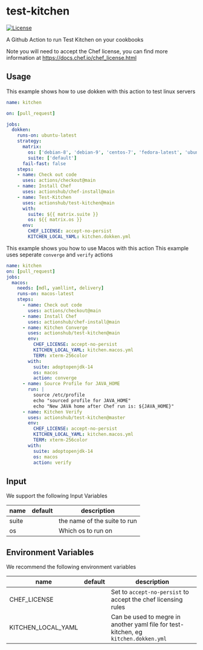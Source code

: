 # test-kitchen

[![License](https://img.shields.io/badge/License-Apache%202.0-green.svg)](https://opensource.org/licenses/Apache-2.0)

A Github Action to run Test Kitchen on your cookbooks

Note you will need to accept the Chef license, you can find more information at <https://docs.chef.io/chef_license.html>

## Usage

This example shows how to use dokken with this action to test linux servers

```yaml
name: kitchen

on: [pull_request]

jobs:
  dokken:
    runs-on: ubuntu-latest
    strategy:
      matrix:
        os: ['debian-8', 'debian-9', 'centos-7', 'fedora-latest', 'ubuntu-1604', 'ubuntu-1804']
        suite: ['default']
      fail-fast: false
    steps:
    - name: Check out code
      uses: actions/checkout@main
    - name: Install Chef
      uses: actionshub/chef-install@main
    - name: Test-Kitchen
      uses: actionshub/test-kitchen@main
      with:
        suite: ${{ matrix.suite }}
        os: ${{ matrix.os }}
      env:
        CHEF_LICENSE: accept-no-persist
        KITCHEN_LOCAL_YAML: kitchen.dokken.yml
```

This example shows you how to use Macos with this action
This example uses seperate `converge` and `verify` actions

```yaml
name: kitchen
on: [pull_request]
jobs:
  macos:
    needs: [mdl, yamllint, delivery]
    runs-on: macos-latest
    steps:
      - name: Check out code
        uses: actions/checkout@main
      - name: Install Chef
        uses: actionshub/chef-install@main
      - name: Kitchen Converge
        uses: actionshub/test-kitchen@main
        env:
          CHEF_LICENSE: accept-no-persist
          KITCHEN_LOCAL_YAML: kitchen.macos.yml
          TERM: xterm-256color
        with:
          suite: adoptopenjdk-14
          os: macos
          action: converge
      - name: Source Profile for JAVA_HOME
        run: |
          source /etc/profile
          echo "sourced profile for JAVA_HOME"
          echo "New JAVA home after Chef run is: ${JAVA_HOME}"
      - name: Kitchen Verify
        uses: actionshub/test-kitchen@master
        env:
          CHEF_LICENSE: accept-no-persist
          KITCHEN_LOCAL_YAML: kitchen.macos.yml
          TERM: xterm-256color
        with:
          suite: adoptopenjdk-14
          os: macos
          action: verify
```

## Input

We support the following Input Variables

|name| default| description|
|--- |------- |----------- |
|suite|  | the name of the suite to run |
|os |  | Which os to run on |

## Environment Variables

We recommend the following environment variables

|name| default| description|
|--- |------- |----------- |
|CHEF_LICENSE|  | Set to `accept-no-persist` to accept the chef licensing rules |
|KITCHEN_LOCAL_YAML |  | Can be used to megre in another yaml file for test-kitchen, eg `kitchen.dokken.yml` |
